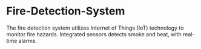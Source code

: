 # Fire-Detection-System
The fire detection system utilizes Internet of Things (IoT) technology to monitor fire hazards. Integrated sensors detects smoke and heat, with real-time alarms.
